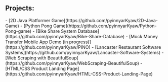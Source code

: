<h2>Projects:</h2>
  - [2D Java Platformer Game](https://github.com/pyinnyarKyaw/2D-Java-Game)
  - [Python Pong Game](https://github.com/pyinnyarKyaw/Python-Pong-game)
  - [Bike Share System Database](https://github.com/pyinnyarKyaw/Bike-Share-Database)
  <!-- [Smart Watch Software Design](https://github.com/pyinnyarKyaw/Smart-Watch-Software-Design)-->
  - [Mock Money Transfer Mobile App Demo (in progress)](https://github.com/pyinnyarKyaw/PINO)
  - [Lancaster Restaurant Software Systems](https://github.com/pyinnyarKyaw/Lancaster-Software-Systems)
  - [Web Scraping with BeautifulSoup](https://github.com/pyinnyarKyaw/WebScraping-BeautifulSoup)
  - [HTML/CSS Product Landing Page](https://github.com/pyinnyarKyaw/HTML-CSS-Product-Landing-Page)
